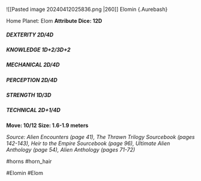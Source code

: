 ![[Pasted image 20240412025836.png |260]]
Elomin {.Aurebash}

Home Planet: Elom
**Attribute Dice: 12D**
##### DEXTERITY 2D/4D
##### KNOWLEDGE 1D+2/3D+2
##### MECHANICAL 2D/4D
##### PERCEPTION 2D/4D
##### STRENGTH 1D/3D
##### TECHNICAL 2D+1/4D
**Move: 10/12**
**Size: 1.6-1.9 meters**

*Source: Alien Encounters (page 41), The Thrawn Trilogy Sourcebook (pages 142-143), Heir to the Empire Sourcebook (page 96), Ultimate Alien Anthology (page 54), Alien Anthology (pages 71-72)*

#horns #horn_hair 

#Elomin #Elom 